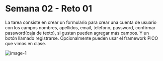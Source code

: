 # Semana 02 - Reto 01

La tarea consiste en crear un formulario para crear una cuenta de usuario con los campos nombres, apellidos, email, telefono, password, confirmar password(caja de texto), si gustan pueden agregar más campos. Y un botón llamado registrarse. Opcionalmente pueden usar el framework PICO que vimos en clase.


![image-1](https://github.com/BryanUv/bootcamp-frontend-g16/assets/146407597/ae6decd1-dc62-4dfb-b202-f0c4997d75e4)
